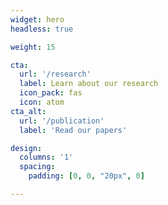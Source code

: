 ```yaml
---
widget: hero
headless: true  

weight: 15  

cta:
  url: '/research'
  label: Learn about our research
  icon_pack: fas
  icon: atom
cta_alt:
  url: '/publication'
  label: 'Read our papers'

design:
  columns: '1'
  spacing:
    padding: [0, 0, "20px", 0]

---
```


